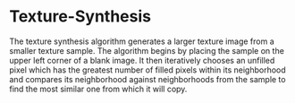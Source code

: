 # Texture-Synthesis
The texture synthesis algorithm generates a larger texture image from a smaller texture sample. The algorithm begins by placing the sample on the upper left corner of a blank image. It then iteratively chooses an unfilled pixel which has the greatest number of filled pixels within its neighborhood and compares its neighborhood against neighborhoods from the sample to find the most similar one from which it will copy.